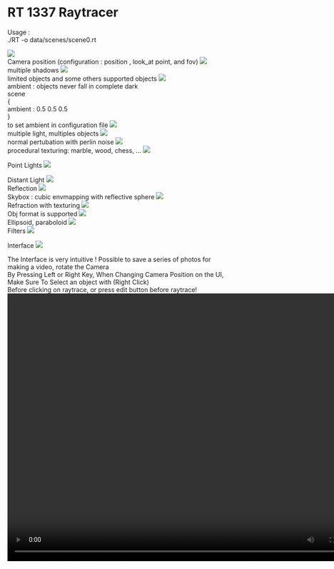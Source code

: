 # RT 1337 Raytracer 

Usage : </br>
  ./RT -o data/scenes/scene0.rt
</br>

<img src="demo/img0.png">
</br>
Camera position (configuration : position , look_at point, and fov)
<img src="demo/img1.png">
</br>
multiple shadows
<img src="demo/img2.png">
</br>
limited objects and some others supported objects
<img src="demo/img3.png">
</br>
ambient : objects never fall in complete dark
</br>
scene
</br>
{
</br>
ambient : 0.5 0.5 0.5
</br>
}
</br>
to set ambient in configuration file
<img src="demo/img4.png">
</br>
multiple light, multiples objects
<img src="demo/img5.png">
</br>
normal pertubation with perlin noise
<img src="demo/img6.png">
</br>
procedural texturing: marble, wood, chess, ...
<img src="demo/img7.png">
</br>

Point Lights
<img src="demo/img8.png">
</br>

Distant Light
<img src="demo/img9.png">
</br>
Reflection
<img src="demo/img10.png">
</br>
Skybox : cubic envmapping with reflective sphere
<img src="demo/img11.png">
</br>
Refraction with texturing
<img src="demo/img12.png">
</br>
Obj format is supported
<img src="demo/img13.png">
</br>
Ellipsoid, paraboloid
<img src="demo/img14.png">
</br>
Filters
<img src="demo/img15.png">
</br>

Interface
<img src="demo/Screen Shot 2019-10-22 at 1.34.56 AM.png">
</br>

The Interface is very intuitive ! Possible to save a series of photos for making a video, rotate the Camera
</br>
By Pressing Left or Right Key, When Changing Camera Position on the UI, Make Sure To Select an object with (Right Click)
</br>
Before clicking on raytrace, or press edit button before raytrace!
</br>
<video width="800" height="600" controls>
  <source src="demo/rt_video.mp4" type="video/mp4">
</video>

